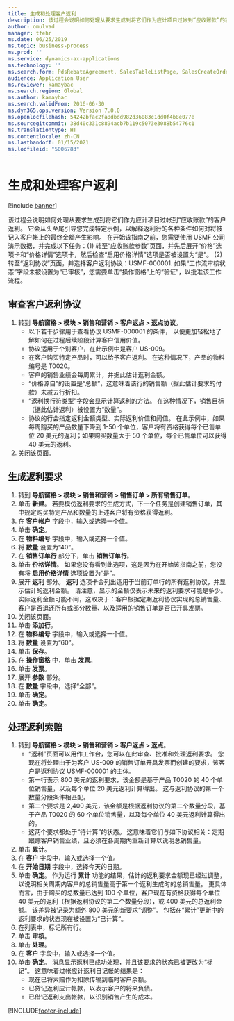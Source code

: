 ```yaml
---
title: 生成和处理客户返利
description: 该过程会说明如何处理从要求生成到将它们作为应计项目过帐到“应收账款”的客户返利。
author: omulvad
manager: tfehr
ms.date: 06/25/2019
ms.topic: business-process
ms.prod: ''
ms.service: dynamics-ax-applications
ms.technology: ''
ms.search.form: PdsRebateAgreement, SalesTableListPage, SalesCreateOrder, SalesTable, MCRPriceHistory, SalesEditLines,  PdsRebateTableListPage, MCRBrokerWriteOffReason, MRCHierarchyAddCust, PdsItemRebateGroup, PdsRebate, PdsRebateProgramTMATable, PdsRebateTable, PdsRebateTableListPagePreviewPane, PdsRebateTrans, PdsRebateType_CustLookup
audience: Application User
ms.reviewer: kamaybac
ms.search.region: Global
ms.author: kamaybac
ms.search.validFrom: 2016-06-30
ms.dyn365.ops.version: Version 7.0.0
ms.openlocfilehash: 54242bfac2fa8dbdd982d36083c1dd0f4b8e077e
ms.sourcegitcommit: 38d40c331c8894acb7b119c5073e3088b54776c1
ms.translationtype: HT
ms.contentlocale: zh-CN
ms.lasthandoff: 01/15/2021
ms.locfileid: "5006783"
---
```

# <a name="generate-and-process-customer-rebates"></a>生成和处理客户返利

[!include [banner](../../includes/banner.md)]

该过程会说明如何处理从要求生成到将它们作为应计项目过帐到“应收账款”的客户返利。 它会从头至尾引导您完成特定示例，以解释返利行的各种条件如何对将被记入客户帐上的最终金额产生影响。 在开始该指南之前，您需要使用 USMF 公司演示数据，并完成以下任务：(1) 转至“应收账款参数”页面，并先后展开“价格”选项卡和“价格详情”选项卡，然后检查“启用价格详情”选项是否被设置为“是”。 (2) 转至“返利协议”页面，并选择客户返利协议：USMF-000001. 如果“工作流审核状态”字段未被设置为“已审核”，您需要单击“操作窗格”上的“验证”，以批准该工作流程。


## <a name="review-a-customer-rebate-agreement"></a>审查客户返利协议
1. 转到 **导航窗格 > 模块 > 销售和营销 > 客户返点 > 返点协议**。
    - 以下若干步骤用于查看协议 USMF-000001 的条件， 以便更加轻松地了解如何在过程后续阶段计算客户信用价值。  
    - 协议适用于个别客户，在此示例中是客户 US-009。  
    - 在客户购买特定产品时，可以给予客户返利。 在这种情况下，产品的物料编号是 T0020。   
    - 客户的销售业绩会每周累计，并据此估计返利金额。  
    - “价格源自”的设置是“总额”，这意味着该行的销售额（据此估计要求的付款）未减去行折扣。  
    - “返利换行符类型”字段会显示计算返利的方法。 在这种情况下，销售目标（据此估计返利）被设置为“数量”。   
    - 协议的行会指定返利金额类型、实际返利价值和阈值。 在此示例中，如果每周购买的产品数量下降到 1-50 个单位，客户将有资格获得每个已售单位 20 美元的返利；如果购买数量大于 50 个单位，每个已售单位可以获得 40 美元的返利。  
2. 关闭该页面。

## <a name="generate-rebate-claims"></a>生成返利要求
1. 转到 **导航窗格 > 模块 > 销售和营销 > 销售订单 > 所有销售订单**。
2. 单击 **新建**。 若要模仿返利要求的生成方式，下一个任务是创建销售订单，其中规定购买特定产品和数量的上述客户将有资格获得返利。    
3. 在 **客户帐户** 字段中，输入或选择一个值。
4. 单击 **确定**。
5. 在 **物料编号** 字段中，输入或选择一个值。
6. 将 **数量** 设置为“40”。
7. 在 **销售订单行** 部分下，单击 **销售订单行**。
8. 单击 **价格详情**。 如果您没有看到此选项，这是因为在开始该指南之前，您没有将 **启用价格详情** 选项设置为“是”。     
9. 展开 **返利** 部分。 **返利** 选项卡会列出适用于当前订单行的所有返利协议，并显示估计的返利金额。 请注意，显示的金额仅表示未来的返利要求可能是多少。 实际返利金额可能不同，这取决于：客户根据定期返利协议实现的总销售量、客户是否退还所有或部分数量、以及适用的销售订单是否已开具发票。
10. 关闭该页面。
11. 单击 **添加行**。
12. 在 **物料编号** 字段中，输入或选择一个值。
13. 将 **数量** 设置为“60”。
14. 单击 **保存**。
15. 在 **操作窗格** 中，单击 **发票**。
16. 单击 **发票**。
17. 展开 **参数** 部分。
18. 在 **数量** 字段中，选择“全部”。
19. 单击 **确定**。
20. 单击 **确定**。

## <a name="process-rebate-claims"></a>处理返利索赔
1. 转到 **导航窗格 > 模块 > 销售和营销 > 客户返点 > 返点**。
    - “返利”页面可以用作工作台，您可以在此审查、批准和处理返利要求。 您现在将处理由于为客户 US-009 的销售订单开具发票而创建的要求，该客户是返利协议 USMF-000001 的主体。   
    - 第一行表示 800 美元的返利要求，该金额是基于产品 T0020 的 40 个单位销售量，以及每个单位 20 美元返利计算得出。 这与返利协议的第一个数量分段条件相匹配。  
    - 第二个要求是 2,400 美元，该金额是根据返利协议的第二个数量分段，基于产品 T0020 的 60 个单位销售量，以及每个单位 40 美元返利计算得出的。  
    - 这两个要求都处于“待计算”的状态。 这意味着它们与如下协议相关：定期跟踪客户销售业绩，且必须在各周期内重新计算以说明总销售量。   
2. 单击 **累计**。
3. 在 **客户** 字段中，输入或选择一个值。
4. 在 **开始日期** 字段中，选择今天的日期。
5. 单击 **确定**。 作为运行 **累计** 功能的结果，估计的返利要求金额现已经过调整，以说明相关周期内客户的总销售量高于第一个返利生成时的总销售量。 更具体而言，由于购买的总数量已达到 100 个单位，客户现在有资格获得每个单位 40 美元的返利（根据返利协议的第二个数量分段），或 400 美元的总返利金额。 该差异被记录为额外 800 美元的新要求“调整”。 包括在“累计”更新中的返利要求的状态现在被设置为“已计算”。 
6. 在列表中，标记所有行。
7. 单击 **审核**。
8. 单击 **处理**。
9. 在 **客户** 字段中，输入或选择一个值。
10. 单击 **确定**。 消息显示返利已成功处理，并且该要求的状态已被更改为“标记”。 这意味着过帐应计返利日记帐的结果是：
    - 现在已将索赔作为扣除传输到临时客户余额。
    - 已贷记返利应计帐款，以表示客户的将来负债。
    - 已借记返利支出帐款，以识别销售产生的成本。   



[!INCLUDE[footer-include](../../../includes/footer-banner.md)]